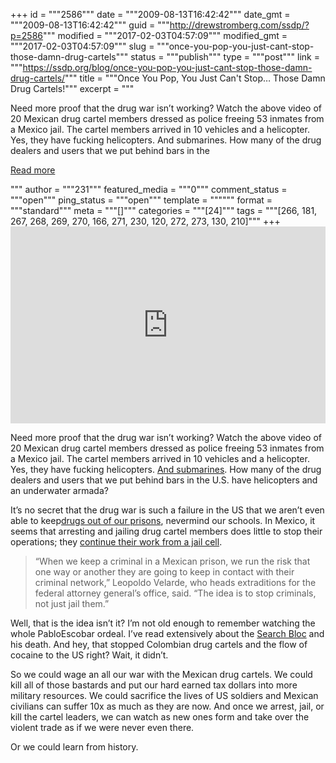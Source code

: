 +++
id = """2586"""
date = """2009-08-13T16:42:42"""
date_gmt = """2009-08-13T16:42:42"""
guid = """http://drewstromberg.com/ssdp/?p=2586"""
modified = """2017-02-03T04:57:09"""
modified_gmt = """2017-02-03T04:57:09"""
slug = """once-you-pop-you-just-cant-stop-those-damn-drug-cartels"""
status = """publish"""
type = """post"""
link = """https://ssdp.org/blog/once-you-pop-you-just-cant-stop-those-damn-drug-cartels/"""
title = """Once You Pop, You Just Can&#039;t Stop&#8230; Those Damn Drug Cartels!"""
excerpt = """<p>Need more proof that the drug war isn&#8217;t working? Watch the above video of 20 Mexican drug cartel members dressed as police freeing 53 inmates from a Mexico jail. The cartel members arrived in 10 vehicles and a helicopter. Yes, they have fucking helicopters. And submarines. How many of the drug dealers and users that we put behind bars in the</p>
<div class="h10"></div>
<p><a class="more-link2 flat" href="https://ssdp.org/blog/once-you-pop-you-just-cant-stop-those-damn-drug-cartels/">Read more</a></p>
"""
author = """231"""
featured_media = """0"""
comment_status = """open"""
ping_status = """open"""
template = """"""
format = """standard"""
meta = """[]"""
categories = """[24]"""
tags = """[266, 181, 267, 268, 269, 270, 166, 271, 230, 120, 272, 273, 130, 210]"""
+++
<iframe width="100%" height="315" frameborder="0" src="http://www.youtube.com/embed/DIAa8Ps00MQ"></iframe>

Need more proof that the drug war isn&#8217;t working? Watch the above video of 20 Mexican drug cartel members dressed as police freeing 53 inmates from a Mexico jail. The cartel members arrived in 10 vehicles and a helicopter. Yes, they have fucking helicopters. <a href="http://www.washingtonpost.com/wp-dyn/content/article/2009/06/05/AR2009060503718.html">And submarines</a>. How many of the drug dealers and users that we put behind bars in the U.S. have helicopters and an underwater armada?

It&#8217;s no secret that the drug war is such a failure in the US that we aren&#8217;t even able to keep<a href="http://www.marijuanalibrary.org/junk_in_the_joint.html">drugs out of our prisons</a>, nevermind our schools. In Mexico, it seems that arresting and jailing drug cartel members does little to stop their operations; they <a href="http://www.nytimes.com/2009/08/11/world/americas/11prisons.html?_r=2&amp;pagewanted=2&amp;th&amp;emc=th">continue their work from a jail cell</a>.
<blockquote>“When we keep a criminal in a Mexican prison, we run the risk that one way or another they are going to keep in contact with their criminal network,” Leopoldo Velarde, who heads extraditions for the federal attorney general’s office, said. “The idea is to stop criminals, not just jail them.”</blockquote>
Well, that is the idea isn&#8217;t it? I&#8217;m not old enough to remember watching the whole PabloEscobar ordeal. I&#8217;ve read extensively about the <a href="http://en.wikipedia.org/wiki/Search_Bloc">Search Bloc</a> and his death. And hey, that stopped Colombian drug cartels and the flow of cocaine to the US right? Wait, it didn&#8217;t.

So we could wage an all our war with the Mexican drug cartels. We could kill all of those bastards and put our hard earned tax dollars into more military resources. We could sacrifice the lives of US soldiers and Mexican civilians can suffer 10x as much as they are now. And once we arrest, jail, or kill the cartel leaders, we can watch as new ones form and take over the violent trade as if we were never even there.

Or we could learn from history.
<div><span style="color: #000000; font-family: Times; line-height: normal; background-color: #005a8d; font-size: medium;">
</span></div>
